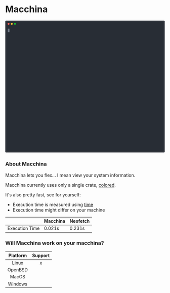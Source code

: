 # Macchina

<p align="center">
    <img src="macchina-demo.svg"/>
</p>

### About Macchina

Macchina lets you flex... I mean view your system information.

Macchina currently uses only a single crate, [colored](https://crates.io/crates/colored).

It's also pretty fast, see for yourself:

- Execution time is measured using [time](https://www.gnu.org/software/time/)
- Execution time might differ on your machine

|                   | Macchina      | Neofetch   |
| -----------       | -----------   | ---------- |
| Execution Time    | 0.021s        | 0.231s     |

### Will Macchina work on your macchina?

|  Platform     |  Support      |
|:-:            |:-:            |
| Linux         | x             |
| OpenBSD       |               |
| MacOS         |               |
| Windows       |               |
